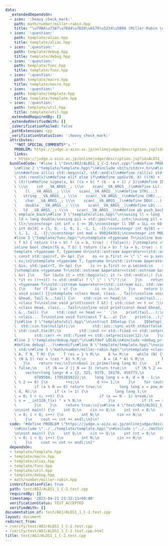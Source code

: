 ```yaml
---
data:
  _extendedDependsOn:
  - icon: ':heavy_check_mark:'
    path: math/number/miller-rabin.hpp
    title: "\u78BA\u7387\u7684\u7D20\u6570\u5224\u5B9A (Miller-Rabin \u6CD5)"
  - icon: ':question:'
    path: template/alias.hpp
    title: template/alias.hpp
  - icon: ':question:'
    path: template/debug.hpp
    title: template/debug.hpp
  - icon: ':question:'
    path: template/func.hpp
    title: template/func.hpp
  - icon: ':question:'
    path: template/macro.hpp
    title: template/macro.hpp
  - icon: ':question:'
    path: template/template.hpp
    title: template/template.hpp
  - icon: ':question:'
    path: template/util.hpp
    title: template/util.hpp
  _extendedRequiredBy: []
  _extendedVerifiedWith: []
  _isVerificationFailed: false
  _pathExtension: cpp
  _verificationStatusIcon: ':heavy_check_mark:'
  attributes:
    '*NOT_SPECIAL_COMMENTS*': ''
    PROBLEM: https://judge.u-aizu.ac.jp/onlinejudge/description.jsp?id=ALDS1_1_C
    links:
    - https://judge.u-aizu.ac.jp/onlinejudge/description.jsp?id=ALDS1_1_C
  bundledCode: "#line 1 \"test/AOJ/ALDS1_1_C-2.test.cpp\"\n#define PROBLEM \"https://judge.u-aizu.ac.jp/onlinejudge/description.jsp?id=ALDS1_1_C\"\
    \n#line 2 \"template/template.hpp\"\n#include <bits/stdc++.h>\n#line 3 \"template/macro.hpp\"\
    \n\n#define all(x) std::begin(x), std::end(x)\n#define rall(x) std::rbegin(x),\
    \ std::rend(x)\n#define elif else if\n#define updiv(N, X) (((N) + (X) - (1)) /\
    \ (X))\n#define sigma(a, b) ((a + b) * (b - a + 1) / 2)\n#define INT(...)    \
    \ \\\n    int __VA_ARGS__; \\\n    scan(__VA_ARGS__)\n#define LL(...)     \\\n\
    \    ll __VA_ARGS__; \\\n    scan(__VA_ARGS__)\n#define STR(...)        \\\n \
    \   string __VA_ARGS__; \\\n    scan(__VA_ARGS__)\n#define CHR(...)      \\\n\
    \    char __VA_ARGS__; \\\n    scan(__VA_ARGS__)\n#define DOU(...)        \\\n\
    \    double __VA_ARGS__; \\\n    scan(__VA_ARGS__)\n#define LD(...)     \\\n \
    \   ld __VA_ARGS__; \\\n    scan(__VA_ARGS__)\n#define pb push_back\n#define eb\
    \ emplace_back\n#line 3 \"template/alias.hpp\"\n\nusing ll = long long;\nusing\
    \ ld = long double;\nusing pii = std::pair<int, int>;\nusing pll = std::pair<ll,\
    \ ll>;\nconstexpr int inf = 1 << 30;\nconstexpr ll INF = 1LL << 60;\nconstexpr\
    \ int dx[8] = {1, 0, -1, 0, 1, -1, 1, -1};\nconstexpr int dy[8] = {0, 1, 0, -1,\
    \ 1, 1, -1, -1};\nconstexpr int mod = 998244353;\nconstexpr int MOD = 1e9 + 7;\n\
    #line 3 \"template/func.hpp\"\n\ntemplate <typename T>\ninline bool chmax(T& a,\
    \ T b) { return ((a < b) ? (a = b, true) : (false)); }\ntemplate <typename T>\n\
    inline bool chmin(T& a, T b) { return ((a > b) ? (a = b, true) : (false)); }\n\
    template <typename T, typename U>\nstd::ostream &operator<<(std::ostream &os,\
    \ const std::pair<T, U> &p) {\n    os << p.first << \" \" << p.second;\n    return\
    \ os;\n}\ntemplate <typename T, typename U>\nstd::istream &operator>>(std::istream\
    \ &is, std::pair<T, U> &p) {\n    is >> p.first >> p.second;\n    return is;\n\
    }\ntemplate <typename T>\nstd::ostream &operator<<(std::ostream &os, const std::vector<T>\
    \ &v) {\n    for (auto it = std::begin(v); it != std::end(v);) {\n        os <<\
    \ *it << ((++it) != std::end(v) ? \" \" : \"\");\n    }\n    return os;\n}\ntemplate\
    \ <typename T>\nstd::istream &operator>>(std::istream &is, std::vector<T> &v)\
    \ {\n    for (T &in : v) {\n        is >> in;\n    }\n    return is;\n}\ninline\
    \ void scan() {}\ntemplate <class Head, class... Tail>\ninline void scan(Head\
    \ &head, Tail &...tail) {\n    std::cin >> head;\n    scan(tail...);\n}\ntemplate\
    \ <class T>\ninline void print(const T &t) { std::cout << t << '\\n'; }\ntemplate\
    \ <class Head, class... Tail>\ninline void print(const Head &head, const Tail\
    \ &...tail) {\n    std::cout << head << ' ';\n    print(tail...);\n}\ntemplate\
    \ <class... T>\ninline void fin(const T &...a) {\n    print(a...);\n    exit(0);\n\
    }\n#line 3 \"template/util.hpp\"\n\nstruct IOSetup {\n    IOSetup() {\n      \
    \  std::cin.tie(nullptr);\n        std::ios::sync_with_stdio(false);\n       \
    \ std::cout.tie(0);\n        std::cout << std::fixed << std::setprecision(12);\n\
    \        std::cerr << std::fixed << std::setprecision(12);\n    }\n} IOSetup;\n\
    #line 3 \"template/debug.hpp\"\n\n#ifdef LOCAL\n#include <debug_print.hpp>\n#else\n\
    #define debug(...)\n#endif\n#line 8 \"template/template.hpp\"\nusing namespace\
    \ std;\n#line 3 \"math/number/miller-rabin.hpp\"\n\ntemplate <class T>\nT pow_mod(T\
    \ A, T N, T M) {\n    T res = 1 % M;\n    A %= M;\n    while (N) {\n        if\
    \ (N & 1) res = (res * A) % M;\n        A = (A * A) % M;\n        N >>= 1;\n \
    \   }\n    return res;\n}\n\nbool is_prime(long long N) {\n    if (N <= 1) return\
    \ false;\n    if (N == 2 || N == 3) return true;\n    if (N % 2 == 0) return false;\n\
    \    vector<long long> A = {2, 325, 9375, 28178, 450775,\n                   \
    \        9780504, 1795265022};\n    long long s = 0, d = N - 1;\n    while (d\
    \ % 2 == 0) {\n        ++s;\n        d >>= 1;\n    }\n    for (auto a : A) {\n\
    \        if (a % N == 0) return true;\n        long long x = pow_mod<__int128_t>(a,\
    \ d, N);\n        if (x != 1) {\n            long long t;\n            for (t\
    \ = 0; t < s; ++t) {\n                if (x == N - 1) break;\n               \
    \ x = __int128_t(x) * x % N;\n            }\n            if (t == s) return false;\n\
    \        }\n    }\n    return true;\n}\n#line 4 \"test/AOJ/ALDS1_1_C-2.test.cpp\"\
    \n\nint main() {\n    int Q;\n    cin >> Q;\n    int cnt = 0;\n    for (int i\
    \ = 0; i < Q; i++) {\n        int N;\n        cin >> N;\n        cnt += is_prime(N);\n\
    \    }\n    cout << cnt << endl;\n}\n"
  code: "#define PROBLEM \"https://judge.u-aizu.ac.jp/onlinejudge/description.jsp?id=ALDS1_1_C\"\
    \n#include \"../../template/template.hpp\"\n#include \"../../math/number/miller-rabin.hpp\"\
    \n\nint main() {\n    int Q;\n    cin >> Q;\n    int cnt = 0;\n    for (int i\
    \ = 0; i < Q; i++) {\n        int N;\n        cin >> N;\n        cnt += is_prime(N);\n\
    \    }\n    cout << cnt << endl;\n}"
  dependsOn:
  - template/template.hpp
  - template/macro.hpp
  - template/alias.hpp
  - template/func.hpp
  - template/util.hpp
  - template/debug.hpp
  - math/number/miller-rabin.hpp
  isVerificationFile: true
  path: test/AOJ/ALDS1_1_C-2.test.cpp
  requiredBy: []
  timestamp: '2023-04-21 23:32:11+09:00'
  verificationStatus: TEST_ACCEPTED
  verifiedWith: []
documentation_of: test/AOJ/ALDS1_1_C-2.test.cpp
layout: document
redirect_from:
- /verify/test/AOJ/ALDS1_1_C-2.test.cpp
- /verify/test/AOJ/ALDS1_1_C-2.test.cpp.html
title: test/AOJ/ALDS1_1_C-2.test.cpp
---
```


